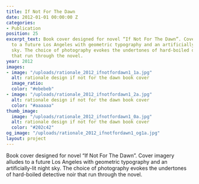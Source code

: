 ```yaml
---
title: If Not For The Dawn
date: 2012-01-01 00:00:00 Z
categories:
- Publication
position: 25
excerpt_text: Book cover designed for novel “If Not For The Dawn”. Cover imagery alludes
  to a future Los Angeles with geometric typography and an artificially-lit night
  sky. The choice of photography evokes the undertones of hard-boiled detective noir
  that run through the novel.
year: 2012
images:
- image: "/uploads/rationale_2012_ifnotfordawn1_1a.jpg"
  alt: rationale design if not for the dawn book cover
  image_ratio: 
  color: "#ebebeb"
- image: "/uploads/rationale_2012_ifnotfordawn1_2a.jpg"
  alt: rationale design if not for the dawn book cover
  color: "#aaaaaa"
thumb_image:
  image: "/uploads/rationale_2012_ifnotfordawn1_0a.jpg"
  alt: rationale design if not for the dawn book cover
  color: "#202c42"
og_image: "/uploads/rationale_2012_ifnotfordawn1_og1a.jpg"
layout: project
---
```


Book cover designed for novel “If Not For The Dawn”. Cover imagery alludes to a future Los Angeles with geometric typography and an artificially-lit night sky. The choice of photography evokes the undertones of hard-boiled detective noir that run through the novel.